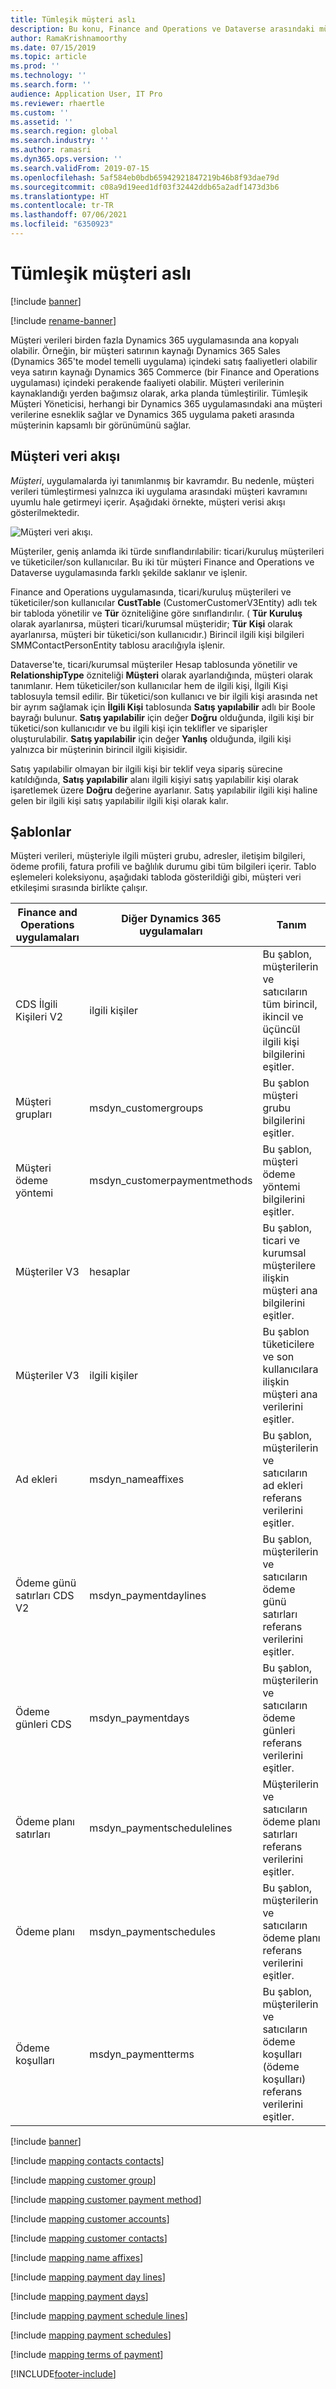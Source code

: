 ```yaml
---
title: Tümleşik müşteri aslı
description: Bu konu, Finance and Operations ve Dataverse arasındaki müşteri verileri tümleştirmesini açıklar.
author: RamaKrishnamoorthy
ms.date: 07/15/2019
ms.topic: article
ms.prod: ''
ms.technology: ''
ms.search.form: ''
audience: Application User, IT Pro
ms.reviewer: rhaertle
ms.custom: ''
ms.assetid: ''
ms.search.region: global
ms.search.industry: ''
ms.author: ramasri
ms.dyn365.ops.version: ''
ms.search.validFrom: 2019-07-15
ms.openlocfilehash: 5af584eb0bdb65942921847219b46b8f93dae79d
ms.sourcegitcommit: c08a9d19eed1df03f32442ddb65a2adf1473d3b6
ms.translationtype: HT
ms.contentlocale: tr-TR
ms.lasthandoff: 07/06/2021
ms.locfileid: "6350923"
---
```

# <a name="integrated-customer-master"></a>Tümleşik müşteri aslı

[!include [banner](../../includes/banner.md)]

[!include [rename-banner](~/includes/cc-data-platform-banner.md)]


Müşteri verileri birden fazla Dynamics 365 uygulamasında ana kopyalı olabilir. Örneğin, bir müşteri satırının kaynağı Dynamics 365 Sales (Dynamics 365'te model temelli uygulama) içindeki satış faaliyetleri olabilir veya satırın kaynağı Dynamics 365 Commerce (bir Finance and Operations uygulaması) içindeki perakende faaliyeti olabilir. Müşteri verilerinin kaynaklandığı yerden bağımsız olarak, arka planda tümleştirilir. Tümleşik Müşteri Yöneticisi, herhangi bir Dynamics 365 uygulamasındaki ana müşteri verilerine esneklik sağlar ve Dynamics 365 uygulama paketi arasında müşterinin kapsamlı bir görünümünü sağlar.

## <a name="customer-data-flow"></a>Müşteri veri akışı

*Müşteri*, uygulamalarda iyi tanımlanmış bir kavramdır. Bu nedenle, müşteri verileri tümleştirmesi yalnızca iki uygulama arasındaki müşteri kavramını uyumlu hale getirmeyi içerir. Aşağıdaki örnekte, müşteri verisi akışı gösterilmektedir.

![Müşteri veri akışı.](media/dual-write-customer-data-flow.png)

Müşteriler, geniş anlamda iki türde sınıflandırılabilir: ticari/kuruluş müşterileri ve tüketiciler/son kullanıcılar. Bu iki tür müşteri Finance and Operations ve Dataverse uygulamasında farklı şekilde saklanır ve işlenir.

Finance and Operations uygulamasında, ticari/kuruluş müşterileri ve tüketiciler/son kullanıcılar **CustTable** (CustomerCustomerV3Entity) adlı tek bir tabloda yönetilir ve **Tür** özniteliğine göre sınıflandırılır. ( **Tür** **Kuruluş** olarak ayarlanırsa, müşteri ticari/kurumsal müşteridir; **Tür** **Kişi** olarak ayarlanırsa, müşteri bir tüketici/son kullanıcıdır.) Birincil ilgili kişi bilgileri SMMContactPersonEntity tablosu aracılığıyla işlenir.

Dataverse'te, ticari/kurumsal müşteriler Hesap tablosunda yönetilir ve **RelationshipType** özniteliği **Müşteri** olarak ayarlandığında, müşteri olarak tanımlanır. Hem tüketiciler/son kullanıcılar hem de ilgili kişi, İlgili Kişi tablosuyla temsil edilir. Bir tüketici/son kullanıcı ve bir ilgili kişi arasında net bir ayrım sağlamak için **İlgili Kişi** tablosunda **Satış yapılabilir** adlı bir Boole bayrağı bulunur. **Satış yapılabilir** için değer **Doğru** olduğunda, ilgili kişi bir tüketici/son kullanıcıdır ve bu ilgili kişi için teklifler ve siparişler oluşturulabilir. **Satış yapılabilir** için değer **Yanlış** olduğunda, ilgili kişi yalnızca bir müşterinin birincil ilgili kişisidir.

Satış yapılabilir olmayan bir ilgili kişi bir teklif veya sipariş sürecine katıldığında,  **Satış yapılabilir** alanı ilgili kişiyi satış yapılabilir kişi olarak işaretlemek üzere **Doğru** değerine ayarlanır. Satış yapılabilir ilgili kişi haline gelen bir ilgili kişi satış yapılabilir ilgili kişi olarak kalır.

## <a name="templates"></a>Şablonlar

Müşteri verileri, müşteriyle ilgili müşteri grubu, adresler, iletişim bilgileri, ödeme profili, fatura profili ve bağlılık durumu gibi tüm bilgileri içerir. Tablo eşlemeleri koleksiyonu, aşağıdaki tabloda gösterildiği gibi, müşteri veri etkileşimi sırasında birlikte çalışır.

Finance and Operations uygulamaları | Diğer Dynamics 365 uygulamaları         | Tanım
----------------------------|---------------------------------|------------
CDS İlgili Kişileri V2             | ilgili kişiler                        | Bu şablon, müşterilerin ve satıcıların tüm birincil, ikincil ve üçüncül ilgili kişi bilgilerini eşitler.
Müşteri grupları             | msdyn_customergroups            | Bu şablon müşteri grubu bilgilerini eşitler.
Müşteri ödeme yöntemi     | msdyn_customerpaymentmethods    | Bu şablon, müşteri ödeme yöntemi bilgilerini eşitler.
Müşteriler V3                | hesaplar                        | Bu şablon, ticari ve kurumsal müşterilere ilişkin müşteri ana bilgilerini eşitler.
Müşteriler V3                | ilgili kişiler                        | Bu şablon tüketicilere ve son kullanıcılara ilişkin müşteri ana verilerini eşitler.
Ad ekleri                | msdyn_nameaffixes               | Bu şablon, müşterilerin ve satıcıların ad ekleri referans verilerini eşitler.
Ödeme günü satırları CDS V2    | msdyn_paymentdaylines           | Bu şablon, müşterilerin ve satıcıların ödeme günü satırları referans verilerini eşitler.
Ödeme günleri CDS            | msdyn_paymentdays               | Bu şablon, müşterilerin ve satıcıların ödeme günleri referans verilerini eşitler.
Ödeme planı satırları      | msdyn_paymentschedulelines      | Müşterilerin ve satıcıların ödeme planı satırları referans verilerini eşitler.
Ödeme planı            | msdyn_paymentschedules          | Bu şablon, müşterilerin ve satıcıların ödeme planı referans verilerini eşitler.
Ödeme koşulları            | msdyn_paymentterms              | Bu şablon, müşterilerin ve satıcıların ödeme koşulları (ödeme koşulları) referans verilerini eşitler.

[!include [banner](../../includes/dual-write-symbols.md)]

[!include [mapping contacts contacts](includes/CDSContactsV2-contacts.md)]

[!include [mapping customer group](includes/CustCustomerGroup-msdyn-customergroups.md)]

[!include [mapping customer payment method](includes/CustomerPaymentMethod-msdyn-customerpaymentmethods.md)]

[!include [mapping customer accounts](includes/CustomersV3-accounts.md)]

[!include [mapping customer contacts](includes/CustomersV3-contacts.md)]

[!include [mapping name affixes](includes/NameAffixes-msdyn-nameaffixes.md)]

[!include [mapping payment day lines](includes/PaymentDayLinesCdsV2-msdyn-paymentdaylines.md)]

[!include [mapping payment days](includes/PaymentDaysCds-msdyn-paymentdays.md)]

[!include [mapping payment schedule lines](includes/PaymentScheduleLines-msdyn-paymentschedulelines.md)]

[!include [mapping payment schedules](includes/PaymentSchedules-msdyn-paymentschedules.md)]

[!include [mapping terms of payment](includes/TermsofPayment-msdyn-paymentterms.md)]


[!INCLUDE[footer-include](../../../../includes/footer-banner.md)]